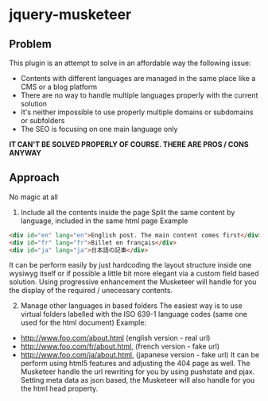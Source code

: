 # jquery-musketeer

## Problem

This plugin is an attempt to solve in an affordable way the following issue:
* Contents with different languages are managed in the same place like a CMS or a blog platform
* There are no way to handle multiple languages properly with the current solution
* It's neither impossible to use properly multiple domains or subdomains or subfolders
* The SEO is focusing on one main language only

**IT CAN'T BE SOLVED PROPERLY OF COURSE. THERE ARE PROS / CONS ANYWAY**

## Approach

No magic at all

1. Include all the contents inside the page
Split the same content by language, included in the same html page
Example
~~~html
<div id="en" lang="en">English post. The main content comes first</div>
<div id="fr" lang="fr">Billet en français</div>
<div id="ja" lang="ja">日本語の記事</div>
~~~
It can be perform easily by just hardcoding the layout structure inside one wysiwyg 
itself or if possible a little bit more elegant via a custom field based solution.
Using progressive enhancement the Musketeer will handle for you the display 
of the required / unecessary contents.

2. Manage other languages in based folders
The easiest way is to use virtual folders labelled with the ISO 639-1 language 
codes (same one used for the html document)
Example: 
* http://www.foo.com/about.html (english version - real url)
* http://www.foo.com/fr/about.html, (french version - fake url)
* http://www.foo.com/ja/about.html, (japanese version - fake url)
It can be perform using html5 features and adjusting the 404 page as well.
The Musketeer handle the url rewriting for you by using pushstate and pjax.
Setting meta data as json based, the Musketeer will also handle for you the 
html head property. 